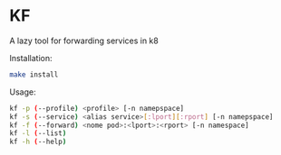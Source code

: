 # KF
A lazy tool for forwarding  services in k8

Installation:
```bash
make install
```

Usage:
```bash
kf -p (--profile) <profile> [-n namepspace]
kf -s (--service) <alias service>[:lport][:rport] [-n namepspace] 
kf -f (--forward) <nome pod>:<lport>:<rport> [-n namespace] 
kf -l (--list)
kf -h (--help)
```
